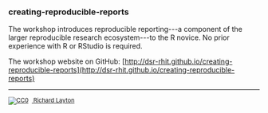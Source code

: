 ### creating-reproducible-reports

The workshop introduces reproducible reporting---a component of the  larger reproducible research ecosystem---to the R novice. No prior experience with R or RStudio is required.

The workshop website on GitHub: [http://dsr-rhit.github.io/creating-reproducible-reports](http://dsr-rhit.github.io/creating-reproducible-reports)








--- 
        
<footer><p><small>
<a href="http://creativecommons.org/publicdomain/zero/1.0/">
<img src="http://i.creativecommons.org/p/zero/1.0/88x31.png" alt="CC0"/></a> &nbsp;<a href="https://github.com/graphdr">
Richard Layton</a></small></p></footer>
